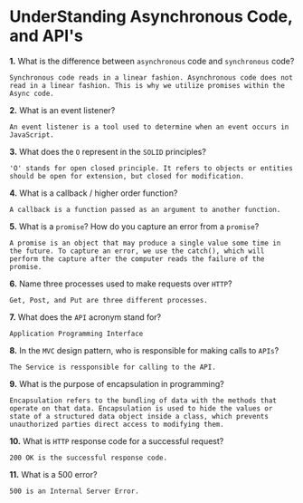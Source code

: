 # UnderStanding Asynchronous Code, and API's

**1.** What is the difference between `asynchronous` code and `synchronous` code?
<!-- enter you answer in the space below -->
```
Synchronous code reads in a linear fashion. Asynchronous code does not read in a linear fashion. This is why we utilize promises within the Async code. 
```
**2.** What is an event listener?
<!-- enter you answer in the space below -->
```
An event listener is a tool used to determine when an event occurs in JavaScript.
```
**3.** What does the `O` represent in the `SOLID` principles?
<!-- enter you answer in the space below -->
```
'O' stands for open closed principle. It refers to objects or entities should be open for extension, but closed for modification.
```
**4.** What is a callback / higher order function?
<!-- enter you answer in the space below -->
```
A callback is a function passed as an argument to another function.
```
**5.** What is a `promise`? How do you capture an error from a `promise`?
<!-- enter you answer in the space below -->
```
A promise is an object that may produce a single value some time in the future. To capture an error, we use the catch(), which will perform the capture after the computer reads the failure of the promise.
```
**6.** Name three processes used to make requests over `HTTP`?
<!-- enter you answer in the space below -->
```
Get, Post, and Put are three different processes.  
```
**7.** What does the `API` acronym stand for?
<!-- enter you answer in the space below -->
```
Application Programming Interface
```
**8.** In the `MVC` design pattern, who is responsible for making calls to `APIs`?
<!-- enter you answer in the space below -->
```
The Service is ressponsible for calling to the API. 
```
**9.** What is the purpose of encapsulation in programming?
<!-- enter you answer in the space below -->
```
Encapsulation refers to the bundling of data with the methods that operate on that data. Encapsulation is used to hide the values or state of a structured data object inside a class, which prevents unauthorized parties direct access to modifying them. 
```
**10.** What is `HTTP` response code for a successful request?
<!-- enter you answer in the space below -->
```
200 OK is the successful response code.
```
**11.** What is a 500 error?
<!-- enter you answer in the space below -->
```
500 is an Internal Server Error.
```